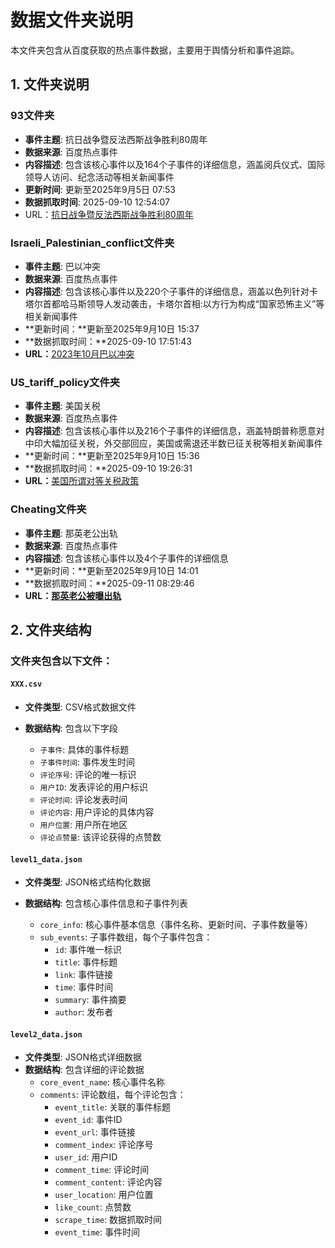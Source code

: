 # 数据文件夹说明

本文件夹包含从百度获取的热点事件数据，主要用于舆情分析和事件追踪。

## 1. 文件夹说明

### 93文件夹

- **事件主题**: 抗日战争暨反法西斯战争胜利80周年
- **数据来源**: 百度热点事件
- **内容描述**: 包含该核心事件以及164个子事件的详细信息，涵盖阅兵仪式、国际领导人访问、纪念活动等相关新闻事件
- **更新时间**: 更新至2025年9月5日 07:53
- **数据抓取时间**: 2025-09-10 12:54:07
- URL：[抗日战争暨反法西斯战争胜利80周年](https://events.baidu.com/search/vein?platform=pc&record_id=648521&query=93%E9%98%85%E5%85%B5&srcid=50367)

### Israeli_Palestinian_conflict文件夹

- **事件主题**: 巴以冲突
- **数据来源**: 百度热点事件
- **内容描述**: 包含该核心事件以及220个子事件的详细信息，涵盖以色列针对卡塔尔首都哈马斯领导人发动袭击，卡塔尔首相:以方行为构成“国家恐怖主义”等相关新闻事件
- **更新时间：**更新至2025年9月10日 15:37
- **数据抓取时间：**2025-09-10 17:51:43
- **URL：**[2023年10月巴以冲突](https://events.baidu.com/search/vein?platform=pc&record_id=831&query=%E4%BB%A5%E8%89%B2%E5%88%97%E8%A2%AD%E5%87%BB%E5%8D%A1%E5%A1%94%E5%B0%94&srcid=50367)

### US_tariff_policy文件夹

- **事件主题**: 美国关税
- **数据来源**: 百度热点事件
- **内容描述**: 包含该核心事件以及216个子事件的详细信息，涵盖特朗普称愿意对中印大幅加征关税，外交部回应，美国或需退还半数已征关税等相关新闻事件
- **更新时间：**更新至2025年9月10日 15:36
- **数据抓取时间：**2025-09-10 19:26:31
- **URL：**[美国所谓对等关税政策](https://events.baidu.com/search/vein?platform=pc&record_id=568559&query=%E4%B8%AD%E6%96%B9%E5%9B%9E%E5%BA%94%E7%89%B9%E6%9C%97%E6%99%AE%E7%A7%B0%E6%84%BF%E5%AF%B9%E4%B8%AD%E5%8D%B0%E5%A4%A7%E5%B9%85%E5%8A%A0%E7%A8%8E&srcid=50367)

### Cheating文件夹

- **事件主题**: 那英老公出轨
- **数据来源**: 百度热点事件
- **内容描述**: 包含该核心事件以及4个子事件的详细信息
- **更新时间：**更新至2025年9月10日 14:01
- **数据抓取时间：**2025-09-11 08:29:46
- **URL：[那英老公被曝出轨](https://events.baidu.com/search/vein?platform=pc&record_id=708914&query=%E9%82%A3%E8%8B%B1%E8%80%81%E5%85%AC%E5%90%A6%E8%AE%A4%E5%87%BA%E8%BD%A8%3A%E5%9B%A0%E8%85%BF%E4%BC%A4%E8%A2%AB%E6%90%80%E6%89%B6%E4%B8%8A%E8%BD%A6&srcid=50367)**

## 2. 文件夹结构

### 文件夹包含以下文件：

#### `XXX.csv`

- **文件类型**: CSV格式数据文件
- **数据结构**: 包含以下字段

  - `子事件`: 具体的事件标题
  - `子事件时间`: 事件发生时间
  - `评论序号`: 评论的唯一标识
  - `用户ID`: 发表评论的用户标识
  - `评论时间`: 评论发表时间
  - `评论内容`: 用户评论的具体内容
  - `用户位置`: 用户所在地区
  - `评论点赞量`: 该评论获得的点赞数

#### `level1_data.json`

- **文件类型**: JSON格式结构化数据
- **数据结构**: 包含核心事件信息和子事件列表

  - `core_info`: 核心事件基本信息（事件名称、更新时间、子事件数量等）
  - `sub_events`: 子事件数组，每个子事件包含：
    - `id`: 事件唯一标识
    - `title`: 事件标题
    - `link`: 事件链接
    - `time`: 事件时间
    - `summary`: 事件摘要
    - `author`: 发布者

#### `level2_data.json`

- **文件类型**: JSON格式详细数据
- **数据结构**: 包含详细的评论数据
  - `core_event_name`: 核心事件名称
  - `comments`: 评论数组，每个评论包含：
    - `event_title`: 关联的事件标题
    - `event_id`: 事件ID
    - `event_url`: 事件链接
    - `comment_index`: 评论序号
    - `user_id`: 用户ID
    - `comment_time`: 评论时间
    - `comment_content`: 评论内容
    - `user_location`: 用户位置
    - `like_count`: 点赞数
    - `scrape_time`: 数据抓取时间
    - `event_time`: 事件时间
